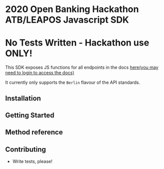 2020 Open Banking Hackathon ATB/LEAPOS Javascript SDK
===

# No Tests Written - Hackathon use ONLY!

This SDK exposes JS functions for all endpoints in the docs [here(you may need to login to access the docs)](https://leapos.ca/home/docs)

It currently only supports the `Berlin` flavour of the API standards.

## Installation


## Getting Started


## Method reference


## Contributing

- Write tests, please!
